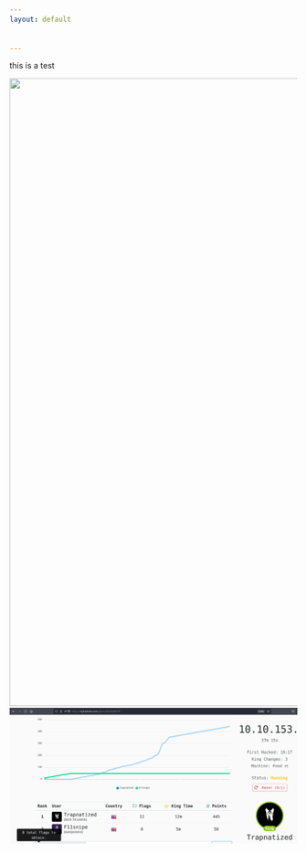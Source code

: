 ```yaml
---
layout: default


---
```


this is a test



<img src="https://sls-ci-bowtie-houndstooth-root-us-east-1-assets.s3.amazonaws.com/Trapnatized/blog1/1684274909149-Screenshot_2023-05-02_17_47_47.png" alt="" width="1613" height="1100" />


<img src="/assets/images/duplicate_flags.png">

